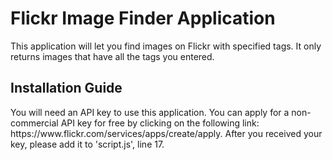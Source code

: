 <h1>Flickr Image Finder Application</h1>
<p>This application will let you find images on Flickr with specified tags. It only returns images that have all the tags you entered.</p>
<h2>Installation Guide</h2>
<p>You will need an API key to use this application. You can apply for a non-commercial API key for free by clicking on the following link: https://www.flickr.com/services/apps/create/apply. After you received your key, please add it to 'script.js', line 17.</p>

